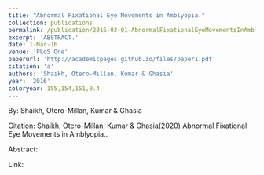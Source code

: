 ```yaml
---
title: "Abnormal Fixational Eye Movements in Amblyopia."
collection: publications
permalink: /publication/2016-03-01-AbnormalFixationalEyeMovementsInAmblyopia_
excerpt: 'ABSTRACT.'
date: 1-Mar-16
venue: 'PLoS One'
paperurl: 'http://academicpages.github.io/files/paper1.pdf'
citation: 'a'
authors: 'Shaikh, Otero-Millan, Kumar & Ghasia'
year: '2016'
coloryear: 155,154,151,0.4
---
```


By: Shaikh, Otero-Millan, Kumar & Ghasia

Citation: Shaikh, Otero-Millan, Kumar & Ghasia(2020) Abnormal Fixational Eye Movements in Amblyopia.. 

Abstract: 

Link: 
